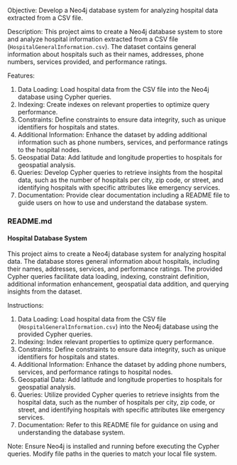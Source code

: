 Objective: Develop a Neo4j database system for analyzing hospital data extracted from a CSV file.

Description: This project aims to create a Neo4j database system to store and analyze hospital information extracted from a CSV file (`HospitalGeneralInformation.csv`). The dataset contains general information about hospitals such as their names, addresses, phone numbers, services provided, and performance ratings.

Features:
1. Data Loading: Load hospital data from the CSV file into the Neo4j database using Cypher queries.
2. Indexing: Create indexes on relevant properties to optimize query performance.
3. Constraints: Define constraints to ensure data integrity, such as unique identifiers for hospitals and states.
4. Additional Information: Enhance the dataset by adding additional information such as phone numbers, services, and performance ratings to the hospital nodes.
5. Geospatial Data: Add latitude and longitude properties to hospitals for geospatial analysis.
6. Queries: Develop Cypher queries to retrieve insights from the hospital data, such as the number of hospitals per city, zip code, or street, and identifying hospitals with specific attributes like emergency services.
7. Documentation: Provide clear documentation including a README file to guide users on how to use and understand the database system.

### README.md

#### Hospital Database System

This project aims to create a Neo4j database system for analyzing hospital data. The database stores general information about hospitals, including their names, addresses, services, and performance ratings. The provided Cypher queries facilitate data loading, indexing, constraint definition, additional information enhancement, geospatial data addition, and querying insights from the dataset.

Instructions:

1. Data Loading: Load hospital data from the CSV file (`HospitalGeneralInformation.csv`) into the Neo4j database using the provided Cypher queries.
2. Indexing: Index relevant properties to optimize query performance.
3. Constraints: Define constraints to ensure data integrity, such as unique identifiers for hospitals and states.
4. Additional Information: Enhance the dataset by adding phone numbers, services, and performance ratings to hospital nodes.
5. Geospatial Data: Add latitude and longitude properties to hospitals for geospatial analysis.
6. Queries: Utilize provided Cypher queries to retrieve insights from the hospital data, such as the number of hospitals per city, zip code, or street, and identifying hospitals with specific attributes like emergency services.
7. Documentation: Refer to this README file for guidance on using and understanding the database system.

Note: Ensure Neo4j is installed and running before executing the Cypher queries. Modify file paths in the queries to match your local file system.


